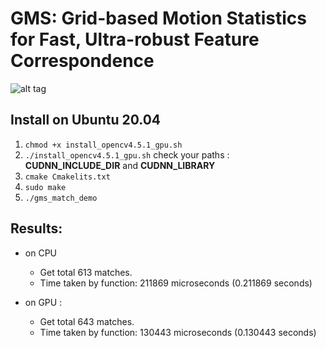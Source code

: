 # GMS: Grid-based Motion Statistics for Fast, Ultra-robust Feature Correspondence

![alt tag](http://mmcheng.net/wp-content/uploads/2017/03/dog_ours.jpg)

## Install on Ubuntu 20.04
1. `chmod +x install_opencv4.5.1_gpu.sh`
2. `./install_opencv4.5.1_gpu.sh` check your paths : **CUDNN_INCLUDE_DIR** and **CUDNN_LIBRARY**
3. `cmake Cmakelits.txt`
4. `sudo make`
5. `./gms_match_demo`

## Results:

- on CPU 
  - Get total 613 matches. 
  - Time taken by function: 211869 microseconds (0.211869 seconds)

- on GPU :
  - Get total 643 matches. 
  - Time taken by function: 130443 microseconds (0.130443 seconds)
